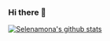 ### Hi there 👋

<!--
**Selenamona/Selenamona** is a ✨ _special_ ✨ repository because its `README.md` (this file) appears on your GitHub profile.

Here are some ideas to get you started:

- 🔭 I’m currently working on ...
- 🌱 I’m currently learning ...
- 👯 I’m looking to collaborate on ...
- 🤔 I’m looking for help with ...
- 💬 Ask me about ...
- 📫 How to reach me: ...
- 😄 Pronouns: ...
- ⚡ Fun fact: ...
-->

[![Selenamona's github stats](https://github-readme-stats.vercel.app/api?username=Selenamona&show_icons=true&theme=tokyonight)](https://github.com/anuraghazra/github-readme-stats)
